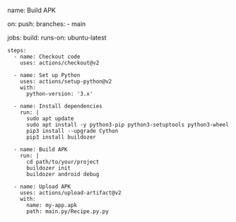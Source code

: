 name: Build APK

on:
  push:
    branches:
      - main

jobs:
  build:
    runs-on: ubuntu-latest

    steps:
      - name: Checkout code
        uses: actions/checkout@v2
      
      - name: Set up Python
        uses: actions/setup-python@v2
        with:
          python-version: '3.x'
      
      - name: Install dependencies
        run: |
          sudo apt update
          sudo apt install -y python3-pip python3-setuptools python3-wheel
          pip3 install --upgrade Cython
          pip3 install buildozer
      
      - name: Build APK
        run: |
          cd path/to/your/project
          buildozer init
          buildozer android debug
          
      - name: Upload APK
        uses: actions/upload-artifact@v2
        with:
          name: my-app.apk
          path: main.py/Recipe.py.py

